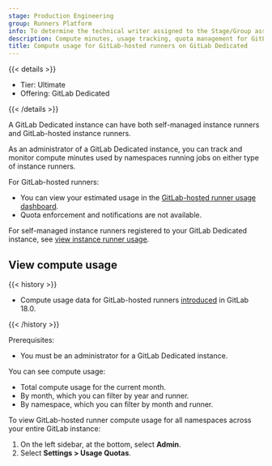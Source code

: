 ```yaml
---
stage: Production Engineering
group: Runners Platform
info: To determine the technical writer assigned to the Stage/Group associated with this page, see https://handbook.gitlab.com/handbook/product/ux/technical-writing/#assignments
description: Compute minutes, usage tracking, quota management for GitLab-hosted runners on GitLab Dedicated.
title: Compute usage for GitLab-hosted runners on GitLab Dedicated
---
```


{{< details >}}

- Tier: Ultimate
- Offering: GitLab Dedicated

{{< /details >}}

A GitLab Dedicated instance can have both self-managed instance runners and GitLab-hosted instance runners.

As an administrator of a GitLab Dedicated instance, you can track and monitor compute minutes used by
namespaces running jobs on either type of instance runners.

For GitLab-hosted runners:

- You can view your estimated usage in the [GitLab-hosted runner usage dashboard](#view-compute-usage).
- Quota enforcement and notifications are not available.

For self-managed instance runners registered to your GitLab Dedicated instance, see [view instance runner usage](instance_runner_compute_minutes.md#view-usage).

## View compute usage

{{< history >}}

- Compute usage data for GitLab-hosted runners [introduced](https://gitlab.com/groups/gitlab-com/gl-infra/gitlab-dedicated/-/epics/524) in GitLab 18.0.

{{< /history >}}

Prerequisites:

- You must be an administrator for a GitLab Dedicated instance.

You can see compute usage:

- Total compute usage for the current month.
- By month, which you can filter by year and runner.
- By namespace, which you can filter by month and runner.

To view GitLab-hosted runner compute usage for all namespaces across your entire GitLab instance:

1. On the left sidebar, at the bottom, select **Admin**.
1. Select **Settings > Usage Quotas**.

